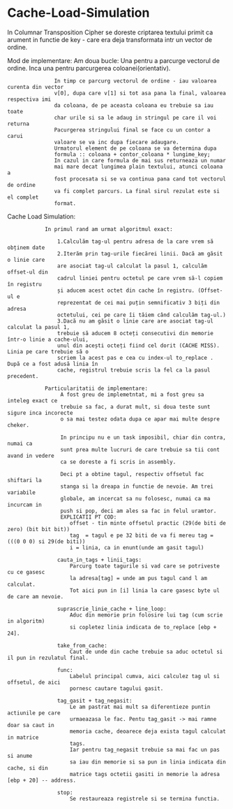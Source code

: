 # Cache-Load-Simulation

In Columnar Transposition Cipher se doreste criptarea textului primit ca arument
in functie de key - care era deja transformata intr un vector de ordine.

Mod de implementare:
    Am doua bucle: Una pentru a parcurge vectorul de ordine.
                   Inca una pentru parcurgerea coloanei(orientativ).

                   In timp ce parcurg vectorul de ordine - iau valoarea curenta din vector
                   v[0], dupa care v[1] si tot asa pana la final, valoarea respectiva imi
                   da coloana, de pe aceasta coloana eu trebuie sa iau toate
                   char urile si sa le adaug in stringul pe care il voi returna
                   Pacurgerea stringului final se face cu un contor a carui 
                   valoare se va inc dupa fiecare adaugare.
                   Urmatorul element de pe coloana se va determina dupa
                   formula :: coloana + contor_coloana * lungime_key;
                   In cazul in care formula de mai sus returneaza un numar
                   mai mare decat lungimea plain textului, atunci coloana a
                   fost procesata si se va continua pana cand tot vectorul de ordine
                   va fi complet parcurs. La final sirul rezulat este si el complet
                   format.


Cache Load Simulation:

                In primul rand am urmat algoritmul exact:

                    1.Calculăm tag-ul pentru adresa de la care vrem să obținem date
                    2.Iterăm prin tag-urile fiecărei linii. Dacă am găsit o linie care
                    are asociat tag-ul calculat la pasul 1, calculăm offset-ul din 
                    cadrul liniei pentru octetul pe care vrem să-l copiem în registru
                    și aducem acest octet din cache în registru. (Offset-ul e 
                    reprezentat de cei mai puțin semnificativ 3 biți din adresa
                    octetului, cei pe care îi tăiem când calculăm tag-ul.)
                    3.Dacă nu am găsit o linie care are asociat tag-ul calculat la pasul 1, 
                    trebuie să aducem 8 octeți consecutivi din memorie într-o linie a cache-ului,
                    unul din acești octeți fiind cel dorit (CACHE MISS). Linia pe care trebuie să o 
                    scriem la acest pas e cea cu index-ul to_replace . După ce a fost adusă linia în 
                    cache, registrul trebuie scris la fel ca la pasul precedent.

                Particularitatii de implementare:
                     A fost greu de implemetntat, mi a fost greu sa inteleg exact ce
                     trebuie sa fac, a durat mult, si doua teste sunt sigure inca incorecte
                     o sa mai testez odata dupa ce apar mai multe despre cheker.

                     In principu nu e un task imposibil, chiar din contra, numai ca
                     sunt prea multe lucruri de care trebuie sa tii cont avand in vedere
                     ca se doreste a fi scris in assembly.
                     
                     Deci pt a obtine tagul, respectiv offsetul fac shiftari la 
                     stanga si la dreapa in functie de nevoie. Am trei variabile
                     globale, am incercat sa nu folosesc, numai ca ma incurcam in 
                     push si pop, deci am ales sa fac in felul uramtor.
                     EXPLICATII PT COD:
                        offset - tin minte offsetul practic (29(de biti de zero) (bit bit bit))
                        tag  = tagul e pe 32 biti de va fi mereu tag = (((0 0 0) si 29(de biti))
                        i = linia, ca in enunt(unde am gasit tagul)

                    cauta_in_tags + linii_tags:
                        Parcurg toate tagurile si vad care se potriveste cu ce gasesc
                        la adresa[tag] = unde am pus tagul cand l am calculat.
                        Tot aici pun in [i] linia la care gasesc byte ul de care am nevoie.

                    suprascrie_linie_cache + line_loop:
                        Aduc din memorie prin folosire lui tag (cum scrie in algoritm)
                        si copletez linia indicata de to_replace [ebp + 24].

                    take_from_cache:
                        Caut de unde din cache trebuie sa aduc octetul si il pun in rezulatul final.

                    func: 
                        Labelul principal cumva, aici calculez tag ul si offsetul, de aici
                        pornesc cautare tagului gasit.

                    tag_gasit + tag_negasit:
                        Le am pastrat mai mult sa diferentieze puntin actiunile pe care
                        urmaeazasa le fac. Pentu tag_gasit -> mai ramne doar sa caut in
                        memoria cache, deoarece deja exista tagul calculat in matrice
                        tags.
                        Iar pentru tag_negasit trebuie sa mai fac un pas si anume
                        sa iau din memorie si sa pun in linia indicata din cache, si din
                        matrice tags octetii gasiti in memorie la adresa  [ebp + 20] -- address.

                    stop:
                        Se restaureaza registrele si se termina functia.




